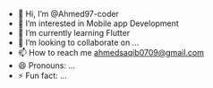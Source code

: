- 👋 Hi, I’m @Ahmed97-coder
- 👀 I’m interested in Mobile app Development
- 🌱 I’m currently learning Flutter
- 💞️ I’m looking to collaborate on ...
- 📫 How to reach me ahmedsaqib0709@gmail.com
- 😄 Pronouns: ...
- ⚡ Fun fact: ...

<!---
Ahmed97-coder/Ahmed97-coder is a ✨ special ✨ repository because its `README.md` (this file) appears on your GitHub profile.
You can click the Preview link to take a look at your changes.
--->
